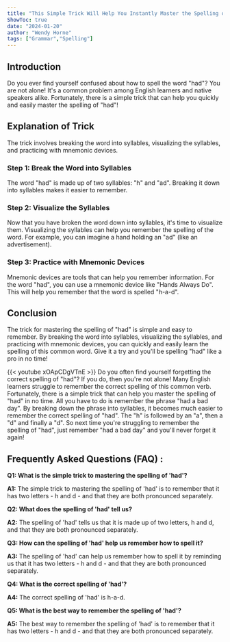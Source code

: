 ```yaml
---
title: "This Simple Trick Will Help You Instantly Master the Spelling of 'Had'!"
ShowToc: true 
date: "2024-01-20"
author: "Wendy Horne" 
tags: ["Grammar","Spelling"]
---
```

## Introduction
Do you ever find yourself confused about how to spell the word "had"? You are not alone! It's a common problem among English learners and native speakers alike. Fortunately, there is a simple trick that can help you quickly and easily master the spelling of "had"! 

## Explanation of Trick
The trick involves breaking the word into syllables, visualizing the syllables, and practicing with mnemonic devices. 

### Step 1: Break the Word into Syllables
The word "had" is made up of two syllables: "h" and "ad". Breaking it down into syllables makes it easier to remember. 

### Step 2: Visualize the Syllables
Now that you have broken the word down into syllables, it's time to visualize them. Visualizing the syllables can help you remember the spelling of the word. For example, you can imagine a hand holding an "ad" (like an advertisement). 

### Step 3: Practice with Mnemonic Devices
Mnemonic devices are tools that can help you remember information. For the word "had", you can use a mnemonic device like "Hands Always Do". This will help you remember that the word is spelled "h-a-d". 

## Conclusion
The trick for mastering the spelling of "had" is simple and easy to remember. By breaking the word into syllables, visualizing the syllables, and practicing with mnemonic devices, you can quickly and easily learn the spelling of this common word. Give it a try and you'll be spelling "had" like a pro in no time!

{{< youtube xOApCDgVTnE >}} 
Do you often find yourself forgetting the correct spelling of "had"? If you do, then you're not alone! Many English learners struggle to remember the correct spelling of this common verb. Fortunately, there is a simple trick that can help you master the spelling of "had" in no time. All you have to do is remember the phrase "had a bad day". By breaking down the phrase into syllables, it becomes much easier to remember the correct spelling of "had". The "h" is followed by an "a", then a "d" and finally a "d". So next time you're struggling to remember the spelling of "had", just remember "had a bad day" and you'll never forget it again!

## Frequently Asked Questions (FAQ) :
**Q1: What is the simple trick to mastering the spelling of 'had'?**

**A1:** The simple trick to mastering the spelling of 'had' is to remember that it has two letters - h and d - and that they are both pronounced separately. 


**Q2: What does the spelling of 'had' tell us?**

**A2:** The spelling of 'had' tells us that it is made up of two letters, h and d, and that they are both pronounced separately. 


**Q3: How can the spelling of 'had' help us remember how to spell it?**

**A3:** The spelling of 'had' can help us remember how to spell it by reminding us that it has two letters - h and d - and that they are both pronounced separately. 


**Q4: What is the correct spelling of 'had'?**

**A4:** The correct spelling of 'had' is h-a-d.


**Q5: What is the best way to remember the spelling of 'had'?**

**A5:** The best way to remember the spelling of 'had' is to remember that it has two letters - h and d - and that they are both pronounced separately.






